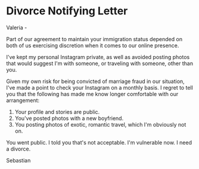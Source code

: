 # Divorce Notifying Letter

Valeria -

Part of our agreement to maintain your immigration status depended on both of us exercising discretion when it comes to our online presence.

I've kept my personal Instagram private, as well as avoided posting photos that would suggest I'm with someone, or traveling with someone, other than you.

Given my own risk for being convicted of marriage fraud in our situation, I've made a point to check your Instagram on a monthly basis. I regret to tell you that the following has made me know longer comfortable with our arrangement:

1. Your profile and stories are public.
2. You've posted photos with a new boyfriend.
3. You posting photos of exotic, romantic travel, which I'm obviously not on.

You went public. I told you that's not acceptable. I'm vulnerable now. I need a divorce.

Sebastian